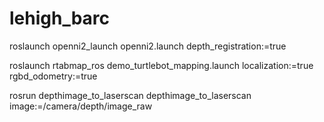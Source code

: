 # lehigh_barc

roslaunch openni2_launch openni2.launch depth_registration:=true

roslaunch rtabmap_ros demo_turtlebot_mapping.launch localization:=true rgbd_odometry:=true

rosrun depthimage_to_laserscan depthimage_to_laserscan image:=/camera/depth/image_raw
